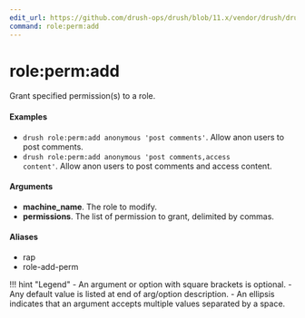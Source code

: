 ```yaml
---
edit_url: https://github.com/drush-ops/drush/blob/11.x/vendor/drush/drush/src/Drupal/Commands/core/RoleCommands.php
command: role:perm:add
---
```

# role:perm:add

Grant specified permission(s) to a role.

#### Examples

- <code>drush role:perm:add anonymous 'post comments'</code>. Allow anon users to post comments.
- <code>drush role:perm:add anonymous 'post comments,access content'</code>. Allow anon users to post comments and access content.

#### Arguments

- **machine_name**. The role to modify.
- **permissions**. The list of permission to grant, delimited by commas.

#### Aliases

- rap
- role-add-perm

!!! hint "Legend"
    - An argument or option with square brackets is optional.
    - Any default value is listed at end of arg/option description.
    - An ellipsis indicates that an argument accepts multiple values separated by a space.